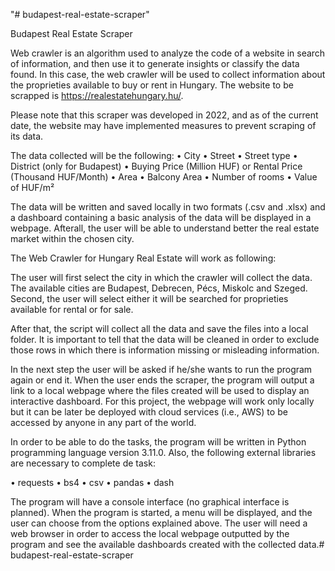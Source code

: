 "# budapest-real-estate-scraper" 

Budapest Real Estate Scraper

Web crawler is an algorithm used to analyze the code of a website in search of information, and then use it to generate insights or classify the data found. In this case, the web crawler will be used to collect information about the proprieties available to buy or rent in Hungary. The website to be scrapped is https://realestatehungary.hu/.

Please note that this scraper was developed in 2022, and as of the current date, the website may have implemented measures to prevent scraping of its data.

The data collected will be the following:
• City
• Street
• Street type
• District (only for Budapest)
• Buying Price (Million HUF) or Rental Price (Thousand HUF/Month)
• Area
• Balcony Area
• Number of rooms
• Value of HUF/m²

The data will be written and saved locally in two formats (.csv and .xlsx) and a dashboard containing a basic analysis of the data will be displayed in a webpage. Afterall, the user will be able to understand better the real estate market within the chosen city.

The Web Crawler for Hungary Real Estate will work as following:

The user will first select the city in which the crawler will collect the data. The available cities are Budapest, Debrecen, Pécs, Miskolc and Szeged.
Second, the user will select either it will be searched for proprieties available for rental or for sale.

After that, the script will collect all the data and save the files into a local folder. It is important to tell that the data will be cleaned in order to exclude those rows in which there is information missing or misleading information.

In the next step the user will be asked if he/she wants to run the program again or end it. When the user ends the scraper, the program will output a link to a local webpage where the files created will be used to display an interactive dashboard. For this project, the webpage will work only locally but it can be later be deployed with cloud services (i.e., AWS) to be accessed by anyone in any part of the world.

In order to be able to do the tasks, the program will be written in Python programming language version 3.11.0.
Also, the following external libraries are necessary to complete de task:

• requests
• bs4
• csv
• pandas
• dash

The program will have a console interface (no graphical interface is planned). When the program is started, a menu will be displayed, and the user can choose from the options explained above. The user will need a web browser in order to access the local webpage outputted by the program and see the available dashboards created with the collected data.# budapest-real-estate-scraper
